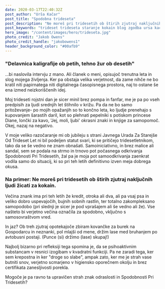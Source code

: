```yaml
---
date: 2020-03-17T22:40:32Z
post_author: "Urša Kačar"
post_title: "Spodobna trideseta"
post_description: "Ne moreš pri tridesetih ob štirih zjutraj naključnih ljudi žicati za kokain."
post_keywords: "trideset trideseta staranje kokain blog zgodba ursa kacar ursakacar"
hero_image: "/content/images/hero/trideseta.jpg"
photo_credit: "Jakob Owens"
photo_credit_handle: "jakobowens1"
header_background_color: "#00afb9"
---
```


### "Delavnica kaligrafije ob petih, tehno žur ob desetih"

...bi naslovila intervju z mano. Ali članek o meni, opisujoč trenutna leta in slog mojega življenja. Ker pa obstaja velika verjetnost, da zame nihče ne bo kratil niti papirnatega niti digitalnega časopisnega prostora, naj to ostane še ena izmed neizkoriščenih idej.

Moj trideseti rojstni dan je sicer minil brez pompa in fanfar, me je pa po vseh predpisih za ljudi srednjih let štihnilo v križu. Pa da ne bo samo pritoževanje- po mojih opažanjih so to končno leta, ko ljudje prenehajo s kupovanjem šarastih daril, kot so plehnati pepelniki s potiskom princese Diane, lončki za kavo, 'Jej, moli, ljubi' okrasni znaki in knjige za samopomoč. Okej, nazaj na negativo.

V moje veliko razočaranje mi ob jubileju s strani Javnega Urada Za Starejše Od Trideset Let ni bil podeljen statut svari, ki se pritičejo tridesetletnikom, tako da se še vedno ne znam obnašati. Samoiniciativno, in brez malice ali sandal, sem se podala na strmo in trnovo pot počasnega odkrivanja Spodobnosti Pri Tridesetih, žal pa je moja pot samoodkrivanja zaenkrat vodila samo do situacij, ki so pri teh letih definitivno izven meja dobrega okusa.

### Na primer: Ne moreš pri tridesetih ob štirih zjutraj naključnih ljudi žicati za kokain.

Večina znank ima pri teh letih že kredit, otroka ali dva, ali pa vsaj psa in veliko dobro uspevajočih, bujnih sobnih rastlin, ter totalno zakompleksano samopodobo (pri slednji je sicer je pod vprašajem ali še vedno ali že). Vse našteto bi verjetno večina označila za spodobno, vključno s samosovraštvom vred.

In jaz? Ob treh zjutraj opotekajoče zbiram kovančke za burek na Gospodarcu in neznanki, pol mlajši od mene, držim lase med bruhanjem po avtobusni postaji. (Punce (si) držimo (lase) skupaj!)

Najbolj bizarno pri refleksiji tega spomina je, da se psihoaktivnim substancam v resnici izogibam v kvadratni funkciji. Pa ne zaradi tega, ker sem krepostna in ker "droge so slabe", ampak zato, ker me je strah vase butniti snov, verjetno scmarjeno v higiensko oporečnem okolju in brez certifikata zanesljivosti porekla.

Mogoče je pa ravno ta upravičen strah znak odraslosti in Spodobnosti Pri Tridesetih?

